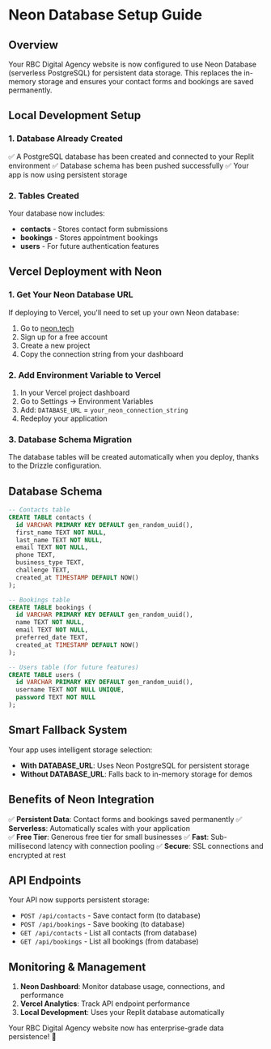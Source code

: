 # Neon Database Setup Guide

## Overview

Your RBC Digital Agency website is now configured to use Neon Database (serverless PostgreSQL) for persistent data storage. This replaces the in-memory storage and ensures your contact forms and bookings are saved permanently.

## Local Development Setup

### 1. Database Already Created
✅ A PostgreSQL database has been created and connected to your Replit environment
✅ Database schema has been pushed successfully
✅ Your app is now using persistent storage

### 2. Tables Created
Your database now includes:
- **contacts** - Stores contact form submissions
- **bookings** - Stores appointment bookings  
- **users** - For future authentication features

## Vercel Deployment with Neon

### 1. Get Your Neon Database URL
If deploying to Vercel, you'll need to set up your own Neon database:

1. Go to [neon.tech](https://neon.tech)
2. Sign up for a free account
3. Create a new project
4. Copy the connection string from your dashboard

### 2. Add Environment Variable to Vercel
1. In your Vercel project dashboard
2. Go to Settings → Environment Variables
3. Add: `DATABASE_URL` = `your_neon_connection_string`
4. Redeploy your application

### 3. Database Schema Migration
The database tables will be created automatically when you deploy, thanks to the Drizzle configuration.

## Database Schema

```sql
-- Contacts table
CREATE TABLE contacts (
  id VARCHAR PRIMARY KEY DEFAULT gen_random_uuid(),
  first_name TEXT NOT NULL,
  last_name TEXT NOT NULL,
  email TEXT NOT NULL,
  phone TEXT,
  business_type TEXT,
  challenge TEXT,
  created_at TIMESTAMP DEFAULT NOW()
);

-- Bookings table  
CREATE TABLE bookings (
  id VARCHAR PRIMARY KEY DEFAULT gen_random_uuid(),
  name TEXT NOT NULL,
  email TEXT NOT NULL,
  preferred_date TEXT,
  created_at TIMESTAMP DEFAULT NOW()
);

-- Users table (for future features)
CREATE TABLE users (
  id VARCHAR PRIMARY KEY DEFAULT gen_random_uuid(),
  username TEXT NOT NULL UNIQUE,
  password TEXT NOT NULL
);
```

## Smart Fallback System

Your app uses intelligent storage selection:
- **With DATABASE_URL**: Uses Neon PostgreSQL for persistent storage
- **Without DATABASE_URL**: Falls back to in-memory storage for demos

## Benefits of Neon Integration

✅ **Persistent Data**: Contact forms and bookings saved permanently
✅ **Serverless**: Automatically scales with your application  
✅ **Free Tier**: Generous free tier for small businesses
✅ **Fast**: Sub-millisecond latency with connection pooling
✅ **Secure**: SSL connections and encrypted at rest

## API Endpoints

Your API now supports persistent storage:

- `POST /api/contacts` - Save contact form (to database)
- `POST /api/bookings` - Save booking (to database)  
- `GET /api/contacts` - List all contacts (from database)
- `GET /api/bookings` - List all bookings (from database)

## Monitoring & Management

1. **Neon Dashboard**: Monitor database usage, connections, and performance
2. **Vercel Analytics**: Track API endpoint performance
3. **Local Development**: Uses your Replit database automatically

Your RBC Digital Agency website now has enterprise-grade data persistence! 🚀